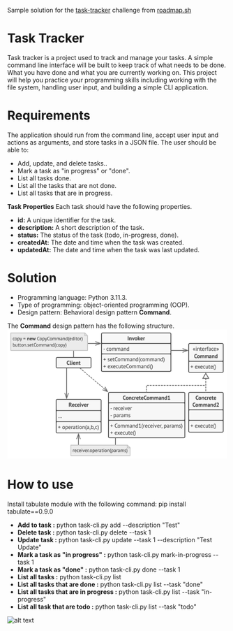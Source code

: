 Sample solution for the [task-tracker](https://roadmap.sh/projects/task-tracker) challenge from [roadmap.sh](https://roadmap.sh)

# Task Tracker

Task tracker is a project used to track and manage your tasks. A simple command line interface will be built to keep track of what needs to be done. What you have done and what you are currently working on. This project will help you practice your programming skills including working with the file system, handling user input, and building a simple CLI application.

# Requirements
The application should run from the command line, accept user input and actions as arguments, and store tasks in a JSON file. The user should be able to:
- Add, update, and delete tasks..
- Mark a task as "in progress" or "done".
- List all tasks done.
- List all the tasks that are not done.
- List all tasks that are in progress.

**Task Properties**
Each task should have the following properties.
- **id:** A unique identifier for the task.
- **description:** A short description of the task.
- **status:** The status of the task (todo, in-progress, done).
- **createdAt:** The date and time when the task was created.
- **updatedAt:** The date and time when the task was last updated.

# Solution
- Programming language: Python 3.11.3.
- Type of programming: object-oriented programming (OOP).
- Design pattern: Behavioral design pattern **Command**.

The **Command** design pattern has the following structure.
![alt text](https://github.com/LW-Homeless/roadmap/blob/main/backend/task-tracker/structure.png)

# How to use
Install tabulate module with the following command: pip install tabulate==0.9.0

- **Add to task :** python task-cli.py add --description "Test"
- **Delete task :** python task-cli.py delete --task 1
- **Update task :** python task-cli.py update --task 1 --description "Test Update"
- **Mark a task as "in progress" :** python task-cli.py mark-in-progress --task 1
- **Mark a task as "done" :** python task-cli.py done --task 1
- **List all tasks :** python task-cli.py list
- **List all tasks that are done :** python task-cli.py list --task "done"
- **List all tasks that are in progress :** python task-cli.py list --task "in-progress"
- **List all task that are todo :** python task-cli.py list --task "todo"

![alt text](https://github.com/LW-Homeless/roadmap/blob/main/backend/task-tracker/video.gif)
